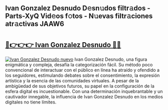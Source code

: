 ## Ivan Gonzalez Desnudo D𝚎sn𝚞dos filtr𝚊dos - Parts-XyQ Vid𝚎os f𝚘tos - N𝚞evas filtr𝚊ciones atr𝚊ctivas JAAW6

# <h2><a href="http://mb8n58.tromn.icu/?c=Ivan+Gonzalez+Desnudo">🔗👉👉👉 Ivan Gonzalez Desnudo 🔗🔗</a></h2>

[![Ivan Gonzalez Desnudo nuevo](https://i.imgur.com/pEAQMta.gif)](http://mb8n58.tromn.icu/?c=Ivan+Gonzalez+Desnudo)
Ivan Gonzalez Desnudo, una figura enigmática y compleja, desafía la categorización fácil. Su método poco convencional de interactuar con el público en línea ha atraído y ofendido a los seguidores, estimulando debates sobre el consentimiento, la expresión artística y la esencia de las comunidades virtuales. A pesar de la ambigüedad de sus objetivos futuros, su papel en la configuración de la esfera digital es incuestionable. Con una determinación inquebrantable y un cautivador innegable, la influencia de Ivan Gonzalez Desnudo en los medios digitales no tiene límites.
